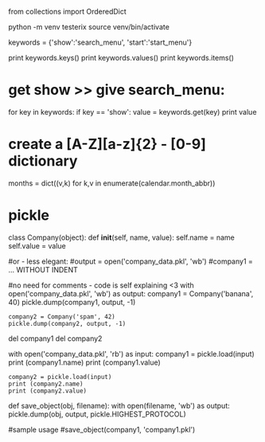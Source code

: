 from collections import OrderedDict

python -m venv testerix
source venv/bin/activate

keywords = {'show':'search_menu', 'start':'start_menu'}

print keywords.keys()
print keywords.values()
print keywords.items()

# get show >> give search_menu:
for key in keywords:
    if key == 'show':
        value = keywords.get(key)
        print value

# create a [A-Z][a-z]{2} - [0-9] dictionary
months = dict((v,k) for k,v in enumerate(calendar.month_abbr))


# pickle
class Company(object):
    def __init__(self, name, value):
        self.name = name
        self.value = value

#or - less elegant:
#output = open('company_data.pkl', 'wb')
#company1 = ... WITHOUT INDENT

#no need for comments - code is self explaining <3
with open('company_data.pkl', 'wb') as output:
    company1 = Company('banana', 40)
    pickle.dump(company1, output, -1)

    company2 = Company('spam', 42)
    pickle.dump(company2, output, -1)

del company1
del company2

with open('company_data.pkl', 'rb') as input:
    company1 = pickle.load(input)
    print (company1.name)
    print (company1.value)

    company2 = pickle.load(input)
    print (company2.name)
    print (company2.value)


def save_object(obj, filename):
    with open(filename, 'wb') as output:
        pickle.dump(obj, output, pickle.HIGHEST_PROTOCOL)

#sample usage
#save_object(company1, 'company1.pkl')
